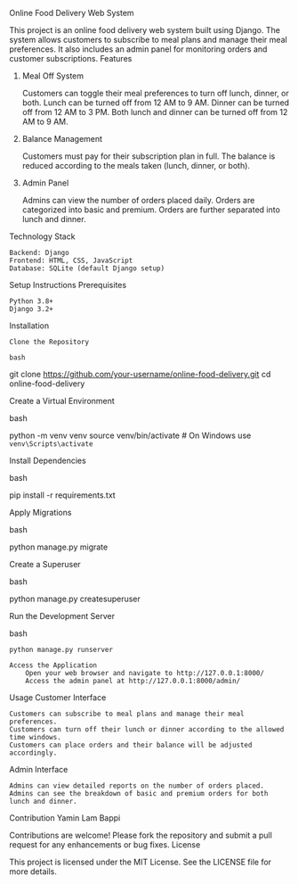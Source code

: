 Online Food Delivery Web System

This project is an online food delivery web system built using Django. The system allows customers to subscribe to meal plans and manage their meal preferences. It also includes an admin panel for monitoring orders and customer subscriptions.
Features
1. Meal Off System

    Customers can toggle their meal preferences to turn off lunch, dinner, or both.
    Lunch can be turned off from 12 AM to 9 AM.
    Dinner can be turned off from 12 AM to 3 PM.
    Both lunch and dinner can be turned off from 12 AM to 9 AM.

2. Balance Management

    Customers must pay for their subscription plan in full.
    The balance is reduced according to the meals taken (lunch, dinner, or both).

3. Admin Panel

    Admins can view the number of orders placed daily.
    Orders are categorized into basic and premium.
    Orders are further separated into lunch and dinner.

Technology Stack

    Backend: Django
    Frontend: HTML, CSS, JavaScript
    Database: SQLite (default Django setup)

Setup Instructions
Prerequisites

    Python 3.8+
    Django 3.2+

Installation

    Clone the Repository

    bash

git clone https://github.com/your-username/online-food-delivery.git
cd online-food-delivery

Create a Virtual Environment

bash

python -m venv venv
source venv/bin/activate  # On Windows use `venv\Scripts\activate`

Install Dependencies

bash

pip install -r requirements.txt

Apply Migrations

bash

python manage.py migrate

Create a Superuser

bash

python manage.py createsuperuser

Run the Development Server

bash

    python manage.py runserver

    Access the Application
        Open your web browser and navigate to http://127.0.0.1:8000/
        Access the admin panel at http://127.0.0.1:8000/admin/

Usage
Customer Interface

    Customers can subscribe to meal plans and manage their meal preferences.
    Customers can turn off their lunch or dinner according to the allowed time windows.
    Customers can place orders and their balance will be adjusted accordingly.

Admin Interface

    Admins can view detailed reports on the number of orders placed.
    Admins can see the breakdown of basic and premium orders for both lunch and dinner.


Contribution 
Yamin Lam Bappi

Contributions are welcome! Please fork the repository and submit a pull request for any enhancements or bug fixes.
License

This project is licensed under the MIT License. See the LICENSE file for more details.
